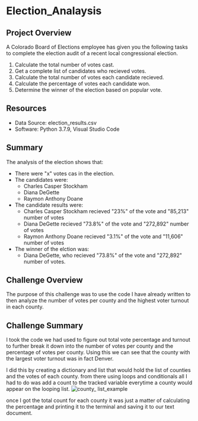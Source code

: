 # Election_Analaysis

## Project Overview
A Colorado Board of Elections employee has given you the following tasks to complete the election audit of a recent local congressional election.

1. Calculate the total number of votes cast.
2. Get a complete list of candidates who recieved votes.
3. Calculate the total number of votes each candidate recieved.
4. Calculate the percentage of votes each candidate won.
5. Determine the winner of the election based on popular vote.

## Resources
- Data Source: election_results.csv
- Software: Python 3.7.9, Visual Studio Code

## Summary
The analysis of the election shows that:
- There were "x" votes cas in the election.
- The candidates were:
    - Charles Casper Stockham
    - Diana DeGette
    - Raymon Anthony Doane
- The candidate results were:
    - Charles Casper Stockham recieved "23%" of the vote and "85,213" number of votes
    - Diana DeGette recieved "73.8%" of the vote and "272,892" number of votes 
    - Raymon Anthony Doane recieved "3.1%" of the vote and "11,606" number of votes   
- The winner of the elction was:
    - Diana DeGette, who recieved "73.8%" of the vote and "272,892" number of votes.

## Challenge Overview
The purpose of this challenge was to use the code I have already written to then analyze the number of votes per county and the highest voter turnout in each county.
## Challenge Summary
I took the code we had used to figure out total vote percentage and turnout to further break it down into the number of votes per county and the percentage of votes per county. Using this we can see that the county with the largest voter turnout was in fact Denver.

I did this by creating a dictionary and list that would hold the list of counties and the votes of each county. from there using loops and conditionals all I had to do was add a count to the tracked variable everytime a county would appear on the looping list.
![county_ list_example](https://user-images.githubusercontent.com/109539205/187251636-245aaab9-d5fb-419e-8751-177cb4fe162e.png)

once I got the total count for each county it was just a matter of calculating the percentage and printing it to the terminal and saving it to our text document. 
